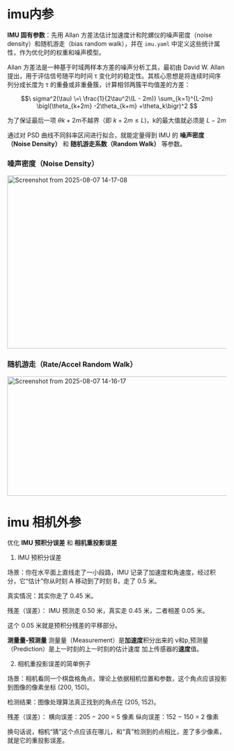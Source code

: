 # imu内参

**IMU 固有参数**：先用 Allan 方差法估计加速度计和陀螺仪的噪声密度（noise density）和随机游走（bias random walk），并在 `imu.yaml` 中定义这些统计属性，作为优化时的权重和噪声模型。

Allan 方差法是一种基于时域两样本方差的噪声分析工具，最初由 David W. Allan 提出，用于评估信号随平均时间 τ 变化时的稳定性。其核心思想是将连续时间序列分成长度为 τ 的重叠或非重叠簇，计算相邻两簇平均值差的方差：

$$\
sigma^2(\tau) \=\
\frac{1}{2\tau^2\(L - 2m)}
\sum_{k=1}^{L-2m}
\bigl(\theta_{k+2m} -2\theta_{k+m} +\theta_k\bigr)^2
$$

为了保证最后一项 $θk+2m$不越界（即 $k+2m≤L$)，k的最大值就必须是 $L−2m$

通过对 PSD 曲线不同斜率区间进行拟合，就能定量得到 IMU 的 **噪声密度（Noise Density）** 和 **随机游走系数（Random Walk）** 等参数。

### 噪声密度（Noise Density）

<img width="1018" height="398" alt="Screenshot from 2025-08-07 14-17-08" src="https://github.com/user-attachments/assets/a3a480e1-0d30-4723-a8a8-0445515660e1" />

### 随机游走（Rate/Accel Random Walk）
<img width="944" height="274" alt="Screenshot from 2025-08-07 14-16-17" src="https://github.com/user-attachments/assets/cc705f7b-c77d-4341-b333-261e56c855f8" />

# imu 相机外参
优化 **IMU 预积分误差** 和 **相机重投影误差**

1. IMU 预积分误差

场景：你在水平面上直线走了一小段路，IMU 记录了加速度和角速度，经过积分，它“估计”你从时刻 A 移动到了时刻 B，走了 0.5 米。

真实情况：其实你走了 0.45 米。


残差（误差）：
IMU 预测走 0.50 米，真实走 0.45 米，二者相差 0.05 米。

这个 0.05 米就是预积分残差的平移部分。

**测量量-预测量**
测量量（Measurement）是**加速度**积分出来的 v和p,预测量（Prediction）是上一时刻的上一时刻的估计速度 加上传感器的**速度**值。

2. 相机重投影误差的简单例子

场景：相机看同一个棋盘格角点，理论上依据相机位置和参数，这个角点应该投影到图像的像素坐标 (200, 150)。

检测结果：图像处理算法真正找到的角点在 (205, 152)。

残差（误差）：
横向误差：205 − 200 = 5 像素
纵向误差：152 − 150 = 2 像素

换句话说，相机“猜”这个点应该在哪儿，和“真”检测到的点相比，差了多少像素，就是它的重投影误差。
